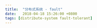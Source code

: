 ```yaml
---
title:  "分布式系统 - fault"
date:   2018-04-18 15:26:00 +0800
tags: [distribute-system fault-tolerant]
---
```

